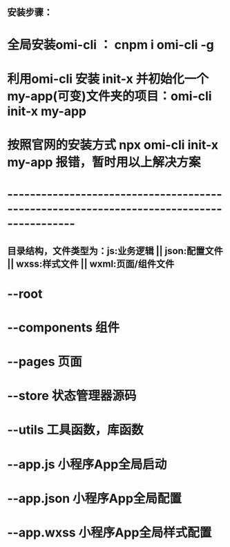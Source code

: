 ## 安装步骤：

# 全局安装omi-cli ： cnpm i omi-cli -g
# 利用omi-cli 安装 init-x 并初始化一个my-app(可变)文件夹的项目：omi-cli init-x my-app
# 按照官网的安装方式 npx omi-cli init-x my-app 报错，暂时用以上解决方案

# ---------------------------------------------------------------------------------------- #

## 目录结构，文件类型为：js:业务逻辑 || json:配置文件 || wxss:样式文件 || wxml:页面/组件文件

# --root
#   --components    组件
#   --pages         页面
#   --store         状态管理器源码
#   --utils         工具函数，库函数
#   --app.js        小程序App全局启动
#   --app.json      小程序App全局配置
#   --app.wxss      小程序App全局样式配置 
# 
# 
# 
# 
# 
# 
# 